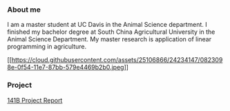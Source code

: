 ### About me
I am a master student at UC Davis in the Animal Science department. I finished my bachelor degree at South China Agricultural University in the Animal Science Department. My master research is application of linear programming in agriculture.

[[https://cloud.githubusercontent.com/assets/25106866/24234147/0823098e-0f54-11e7-87bb-579e4469b2b0.jpeg]]

### Project 
[141B Project Report](https://github.com/RLee12/STA-141B-Project/blob/master/Project.ipynb)

